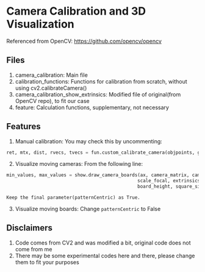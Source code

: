# Camera Calibration and 3D Visualization
Referenced from OpenCV: https://github.com/opencv/opencv

## Files
1. camera_calibration: Main file
2. calibration_functions: Functions for calibration from scratch, without using cv2.calibrateCamera()
3. camera_calibration_show_extrinsics: Modified file of original(from OpenCV repo), to fit our case
4. feature: Calculation functions, supplementary, not necessary

## Features
1. Manual calibration: You may check this by uncommenting:
```python
ret, mtx, dist, rvecs, tvecs = fun.custom_calibrate_camera(objpoints, gray.shape[::-1], img_size)
```
2. Visualize moving cameras: From the following line:
```python
min_values, max_values = show.draw_camera_boards(ax, camera_matrix, cam_width, cam_height,
                                                scale_focal, extrinsics, board_width,
                                                board_height, square_size, True)
```







    Keep the final parameter(patternCentric) as True.
    
3. Visualize moving boards: Change `patternCentric` to False

## Disclaimers
1. Code comes from CV2 and was modified a bit, original code does not come from me
2. There may be some experimental codes here and there, please change them to fit your purposes
